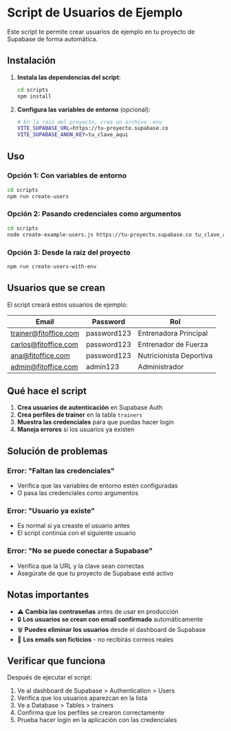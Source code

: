 # Script de Usuarios de Ejemplo

Este script te permite crear usuarios de ejemplo en tu proyecto de Supabase de forma automática.

## Instalación

1. **Instala las dependencias del script**:
   ```bash
   cd scripts
   npm install
   ```

2. **Configura las variables de entorno** (opcional):
   ```bash
   # En la raíz del proyecto, crea un archivo .env
   VITE_SUPABASE_URL=https://tu-proyecto.supabase.co
   VITE_SUPABASE_ANON_KEY=tu_clave_aqui
   ```

## Uso

### Opción 1: Con variables de entorno
```bash
cd scripts
npm run create-users
```

### Opción 2: Pasando credenciales como argumentos
```bash
cd scripts
node create-example-users.js https://tu-proyecto.supabase.co tu_clave_aqui
```

### Opción 3: Desde la raíz del proyecto
```bash
npm run create-users-with-env
```

## Usuarios que se crean

El script creará estos usuarios de ejemplo:

| Email | Password | Rol |
|-------|----------|-----|
| trainer@fitoffice.com | password123 | Entrenadora Principal |
| carlos@fitoffice.com | password123 | Entrenador de Fuerza |
| ana@fitoffice.com | password123 | Nutricionista Deportiva |
| admin@fitoffice.com | admin123 | Administrador |

## Qué hace el script

1. **Crea usuarios de autenticación** en Supabase Auth
2. **Crea perfiles de trainer** en la tabla `trainers`
3. **Muestra las credenciales** para que puedas hacer login
4. **Maneja errores** si los usuarios ya existen

## Solución de problemas

### Error: "Faltan las credenciales"
- Verifica que las variables de entorno estén configuradas
- O pasa las credenciales como argumentos

### Error: "Usuario ya existe"
- Es normal si ya creaste el usuario antes
- El script continúa con el siguiente usuario

### Error: "No se puede conectar a Supabase"
- Verifica que la URL y la clave sean correctas
- Asegúrate de que tu proyecto de Supabase esté activo

## Notas importantes

- ⚠️ **Cambia las contraseñas** antes de usar en producción
- 🔒 **Los usuarios se crean con email confirmado** automáticamente
- 🗑️ **Puedes eliminar los usuarios** desde el dashboard de Supabase
- 📧 **Los emails son ficticios** - no recibirás correos reales

## Verificar que funciona

Después de ejecutar el script:

1. Ve al dashboard de Supabase > Authentication > Users
2. Verifica que los usuarios aparezcan en la lista
3. Ve a Database > Tables > trainers
4. Confirma que los perfiles se crearon correctamente
5. Prueba hacer login en la aplicación con las credenciales

